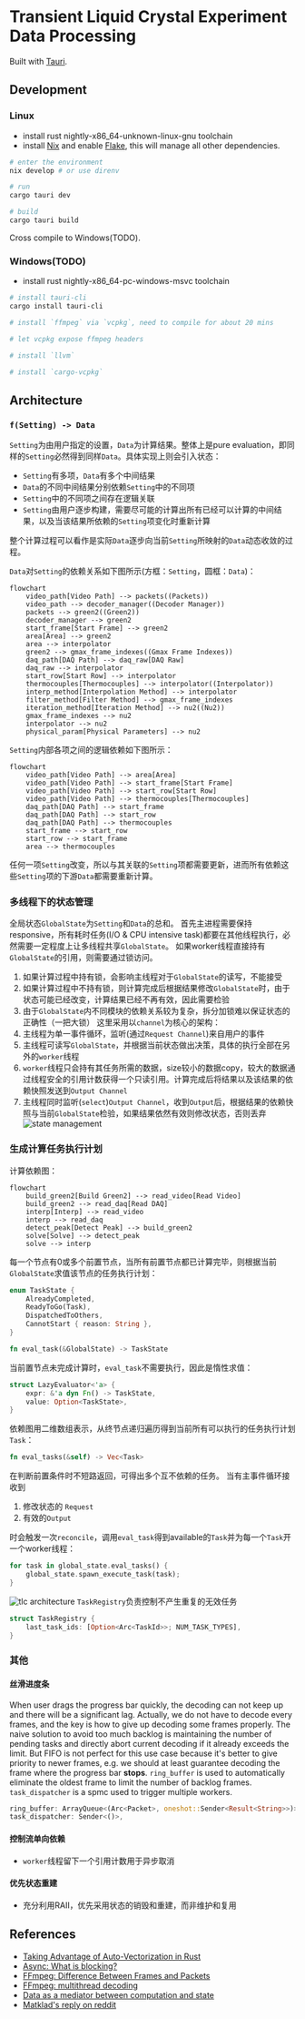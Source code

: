 # Transient Liquid Crystal Experiment Data Processing

Built with [Tauri](https://tauri.app).

## Development
### Linux
- install rust nightly-x86_64-unknown-linux-gnu toolchain
- install [Nix](https://nixos.org/) and enable [Flake](https://nixos.wiki/wiki/Flakes), this will manage all other dependencies.
```sh
# enter the environment
nix develop # or use direnv

# run
cargo tauri dev

# build
cargo tauri build
```
Cross compile to Windows(TODO).

### Windows(TODO)
- install rust nightly-x86_64-pc-windows-msvc toolchain
```sh
# install tauri-cli
cargo install tauri-cli

# install `ffmpeg` via `vcpkg`, need to compile for about 20 mins

# let vcpkg expose ffmpeg headers

# install `llvm`

# install `cargo-vcpkg`
```

## Architecture
### `f(Setting) -> Data`
`Setting`为由用户指定的设置，`Data`为计算结果。整体上是pure evaluation，即同样的`Setting`必然得到同样`Data`。具体实现上则会引入状态：
- `Setting`有多项，`Data`有多个中间结果
- `Data`的不同中间结果分别依赖`Setting`中的不同项
- `Setting`中的不同项之间存在逻辑关联
- `Setting`由用户逐步构建，需要尽可能的计算出所有已经可以计算的中间结果，以及当该结果所依赖的`Setting`项变化时重新计算

整个计算过程可以看作是实际`Data`逐步向当前`Setting`所映射的`Data`动态收敛的过程。

`Data`对`Setting`的依赖关系如下图所示(方框：`Setting`，圆框：`Data`)：
```mermaid
flowchart
    video_path[Video Path] --> packets((Packets))
    video_path --> decoder_manager((Decoder Manager))
    packets --> green2((Green2))
    decoder_manager --> green2
    start_frame[Start Frame] --> green2
    area[Area] --> green2
    area --> interpolator
    green2 --> gmax_frame_indexes((Gmax Frame Indexes))
    daq_path[DAQ Path] --> daq_raw[DAQ Raw]
    daq_raw --> interpolator
    start_row[Start Row] --> interpolator
    thermocouples[Thermocouples] --> interpolator((Interpolator))
    interp_method[Interpolation Method] --> interpolator
    filter_method[Filter Method] --> gmax_frame_indexes
    iteration_method[Iteration Method] --> nu2((Nu2))
    gmax_frame_indexes --> nu2
    interpolator --> nu2
    physical_param[Physical Parameters] --> nu2
```

`Setting`内部各项之间的逻辑依赖如下图所示：
```mermaid
flowchart
    video_path[Video Path] --> area[Area]
    video_path[Video Path] --> start_frame[Start Frame]
    video_path[Video Path] --> start_row[Start Row]
    video_path[Video Path] --> thermocouples[Thermocouples]
    daq_path[DAQ Path] --> start_frame
    daq_path[DAQ Path] --> start_row
    daq_path[DAQ Path] --> thermocouples
    start_frame --> start_row
    start_row --> start_frame
    area --> thermocouples
```

任何一项`Setting`改变，所以与其关联的`Setting`项都需要更新，进而所有依赖这些`Setting`项的下游`Data`都需要重新计算。

### 多线程下的状态管理
全局状态`GlobalState`为`Setting`和`Data`的总和。
首先主进程需要保持responsive，所有耗时任务(I/O & CPU intensive task)都要在其他线程执行，必然需要一定程度上让多线程共享`GlobalState`。
如果worker线程直接持有`GlobalState`的引用，则需要通过锁访问。
1. 如果计算过程中持有锁，会影响主线程对于`GlobalState`的读写，不能接受
2. 如果计算过程中不持有锁，则计算完成后根据结果修改`GlobalState`时，由于状态可能已经改变，计算结果已经不再有效，因此需要检验
3. 由于`GlobalState`内不同模块的依赖关系较为复杂，拆分加锁难以保证状态的正确性（一把大锁）
这里采用以`channel`为核心的架构：
1. 主线程为单一事件循环，监听(通过`Request Channel`)来自用户的事件
2. 主线程可读写`GlobalState`，并根据当前状态做出决策，具体的执行全部在另外的`worker`线程
3. `worker`线程只会持有其任务所需的数据，size较小的数据copy，较大的数据通过线程安全的引用计数获得一个只读引用。计算完成后将结果以及该结果的依赖快照发送到`Output Channel`
4. 主线程同时监听(`select`)`Output Channel`，收到`Output`后，根据结果的依赖快照与当前`GlobalState`检验，如果结果依然有效则修改状态，否则丢弃
![state management](.github/assets/state_management.png)


### 生成计算任务执行计划
计算依赖图：
```mermaid
flowchart
    build_green2[Build Green2] --> read_video[Read Video]
    build_green2 --> read_daq[Read DAQ]
    interp[Interp] --> read_video
    interp --> read_daq
    detect_peak[Detect Peak] --> build_green2
    solve[Solve] --> detect_peak
    solve --> interp
```
每一个节点有0或多个前置节点，当所有前置节点都已计算完毕，则根据当前`GlobalState`求值该节点的任务执行计划：
```rust
enum TaskState {
    AlreadyCompleted,
    ReadyToGo(Task),
    DispatchedToOthers,
    CannotStart { reason: String },
}

fn eval_task(&GlobalState) -> TaskState
```
当前置节点未完成计算时，`eval_task`不需要执行，因此是惰性求值：
```rust
struct LazyEvaluator<'a> {
    expr: &'a dyn Fn() -> TaskState,
    value: Option<TaskState>,
}
```
依赖图用二维数组表示，从终节点递归遍历得到当前所有可以执行的任务执行计划`Task`：
```rust
fn eval_tasks(&self) -> Vec<Task>
```
在判断前置条件时不短路返回，可得出多个互不依赖的任务。
当有主事件循环接收到
1. 修改状态的 `Request`
2. 有效的`Output`

时会触发一次`reconcile`，调用`eval_task`得到available的`Task`并为每一个`Task`开一个worker线程：
```rust
for task in global_state.eval_tasks() {
    global_state.spawn_execute_task(task);
}
```
![tlc architecture](.github/assets/tlc_architecture.png)
`TaskRegistry`负责控制不产生重复的无效任务
```rust
struct TaskRegistry {
    last_task_ids: [Option<Arc<TaskId>>; NUM_TASK_TYPES],
}
```

### 其他

#### 丝滑进度条
When user drags the progress bar quickly, the decoding can not keep up and there will be a significant lag. Actually, we do not have to decode every frames, and the key is how to give up decoding some frames properly. The naive solution to avoid too much backlog is maintaining the number of pending tasks and directly abort current decoding if it already exceeds the limit. But FIFO is not perfect for this use case because it's better to give
priority to newer frames, e.g. we should at least guarantee decoding the frame where the progress bar **stops**.
`ring_buffer` is used to automatically eliminate the oldest frame to limit the
number of backlog frames.
`task_dispatcher` is a spmc used to trigger multiple workers.
```rust
ring_buffer: ArrayQueue<(Arc<Packet>, oneshot::Sender<Result<String>>)>,
task_dispatcher: Sender<()>,
```
#### 控制流单向依赖
- `worker`线程留下一个引用计数用于异步取消
#### 优先状态重建
- 充分利用RAII，优先采用状态的销毁和重建，而非维护和复用

## References
- [Taking Advantage of Auto-Vectorization in Rust](https://www.nickwilcox.com/blog/autovec)
- [Async: What is blocking?](https://ryhl.io/blog/async-what-is-blocking/)
- [FFmpeg: Difference Between Frames and Packets](https://stackoverflow.com/questions/53574798/difference-between-frames-and-packets-in-ffmpeg)
- [FFmpeg: multithread decoding](https://www.cnblogs.com/TaigaCon/p/10220356.html)
- [Data as a mediator between computation and state](https://www.tedinski.com/2018/08/28/using-data-to-mutate-state.html)
- [Matklad's reply on reddit](https://www.reddit.com/r/rust/comments/uf7yoy/comment/i6s4b8x/)

